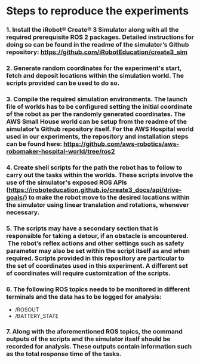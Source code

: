 # Steps to reproduce the experiments

### 1. Install the iRobot® Create® 3 Simulator along with all the required prerequisite ROS 2 packages. Detailed instructions for doing so can be found in the readme of the simulator’s Github repository: https://github.com/iRobotEducation/create3_sim

### 2. Generate random coordinates for the experiment's start, fetch and deposit locations within the simulation world. The scripts provided can be used to do so.

### 3. Compile the required simulation environments. The launch file of worlds has to be configured setting the initial coordinate of the robot as per the randomly generated coordinates. The AWS Small House world can be setup from the readme of the simulator’s Github repository itself. For the AWS Hospital world used in our experiments, the repository and installation steps can be found here: https://github.com/aws-robotics/aws-robomaker-hospital-world/tree/ros2

### 4. Create shell scripts for the path the robot has to follow to carry out the tasks within the worlds. These scripts involve the use of the simulator's exposed ROS APIs (https://iroboteducation.github.io/create3_docs/api/drive-goals/) to make the robot move to the desired locations within the simulator using linear translation and rotations, whenever necessary. 

### 5. The scripts may have a secondary section that is responsible for taking a detour, if an obstacle is encountered.  The robot’s reflex actions and other settings such as safety parameter may also be set within the script itself as and when required. Scripts provided in this repository are particular to the set of coordinates used in this experiment. A different set of coordinates will require customization of the scripts.

### 6. The following ROS topics needs to be monitored in different terminals and the data has to be logged for analysis:
- /ROSOUT
- /BATTERY_STATE

### 7.  Along with the aforementioned ROS topics, the command outputs of the scripts and the simulator itself should be recorded for analysis. These outputs contain information such as the total response time of the tasks.